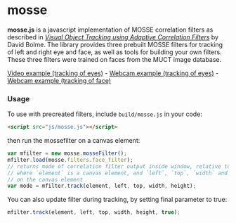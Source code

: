 mosse
=====

**mosse.js** is a javascript implementation of MOSSE correlation filters as described in [*Visual Object Tracking using Adaptive Correlation Filters*](http://www.cs.colostate.edu/~draper/papers/bolme_cvpr10.pdf) by David Bolme. The library provides three prebuilt MOSSE filters for tracking of left and right eye and face, as well as tools for building your own filters. These three filters were trained on faces from the MUCT image database.

[Video example (tracking of eyes)](https://auduno.github.io/mosse/examples/filtertest_video.html) - [Webcam example (tracking of eyes)](https://auduno.github.io/mosse/examples/filtertest_gum.html) - [Webcam example (tracking of face)](https://auduno.github.io/mosse/examples/filtertest_gum_face.html)

### Usage ###

To use with precreated filters, include `build/mosse.js` in your code:

```html
<script src="js/mosse.js"></script>
```

then run the mossefilter on a canvas element:

```JavaScript
var mfilter = new mosse.mosseFilter();
mfilter.load(mosse.filters.face_filter);
// returns mode of correlation filter output inside window, relative to midpoint of window
// where `element` is a canvas element, and `left`, `top`, `width` and `height` define the window
// on the canvas element
var mode = mfilter.track(element, left, top, width, height);
```

You can also update filter during tracking, by setting final parameter to true:

```JavaScript
mfilter.track(element, left, top, width, height, true);
```
